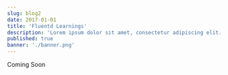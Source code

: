 ```yaml
---
slug: blog2
date: 2017-01-01
title: 'Fluentd Learnings'
description: 'Lorem ipsum dolor sit amet, consectetur adipiscing elit. Sed molestie leo ut sodales porta. Vivamus pharetra risus ac fermentum faucibus. Nam in sodales ex.'
published: true
banner: './banner.png'
---
```


Coming Soon
